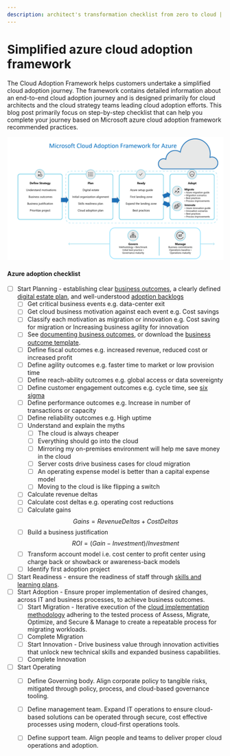 ```yaml
---
description: architect's transformation checklist from zero to cloud | 2020-March-30
---
```


# Simplified azure cloud adoption framework

The Cloud Adoption Framework helps customers undertake a simplified cloud adoption journey. The framework contains detailed information about an end-to-end cloud adoption journey and is designed primarily for cloud architects and the cloud strategy teams leading cloud adoption efforts. This blog post primarily focus on step-by-step checklist that can help you complete your journey based on Microsoft azure cloud adoption framework recommended practices.

![Image Source - Microsoft](../.gitbook/assets/caf-overview.png)

#### Azure adoption checklist

* [ ] Start Planning - establishing clear [business outcomes](https://docs.microsoft.com/en-us/azure/cloud-adoption-framework/strategy/business-outcomes/), a clearly defined [digital estate plan](https://docs.microsoft.com/en-us/azure/cloud-adoption-framework/digital-estate/), and well-understood [adoption backlogs](https://docs.microsoft.com/en-us/azure/cloud-adoption-framework/migrate/migration-considerations/prerequisites/migration-backlog-review)
  * [ ] Get critical business events e.g. data-center exit
  * [ ] Get cloud business motivation against each event e.g. Cost savings
  * [ ] Classify each motivation as migration or innovation e.g. Cost saving for migration or Increasing business agility for innovation
  * [ ] See [documenting business outcomes](https://docs.microsoft.com/en-us/azure/cloud-adoption-framework/strategy/business-outcomes/business-outcome-template), or download the [business outcome template](https://archcenter.blob.core.windows.net/cdn/business-outcome-template.xlsx).
  * [ ] Define fiscal outcomes e.g. increased revenue, reduced cost or increased profit
  * [ ] Define agility outcomes e.g. faster time to market or low provision time
  * [ ] Define reach-ability outcomes e.g. global access or data sovereignty
  * [ ] Define customer engagement outcomes e.g. cycle time, see [six sigma](https://www.isixsigma.com/dictionary/cycle-time/)
  * [ ] Define performance outcomes e.g. Increase in number of transactions or capacity
  * [ ] Define reliability outcomes e.g. High uptime
  * [ ] Understand and explain the myths
    * [ ] The cloud is always cheaper
    * [ ] Everything should go into the cloud
    * [ ] Mirroring my on-premises environment will help me save money in the cloud
    * [ ] Server costs drive business cases for cloud migration
    * [ ] An operating expense model is better than a capital expense model
    * [ ] Moving to the cloud is like flipping a switch
  * [ ] Calculate revenue deltas
  * [ ] Calculate cost deltas e.g. operating cost reductions
  * [ ] Calculate gains $$Gains = Revenue Deltas + CostDeltas$$ 
  * [ ] Build a business justification $$ROI = (Gain - Investment)/Investment$$
  * [ ] Transform account model i.e. cost center to profit center using charge back or showback or awareness-back models
  * [ ] Identify first adoption project
* [ ] Start Readiness - ensure the readiness of staff through [skills and learning plans](https://docs.microsoft.com/en-us/azure/cloud-adoption-framework/ready/suggested-skills).
* [ ] Start Adoption - Ensure proper implementation of desired changes, across IT and business processes, to achieve business outcomes.
  * [ ] Start Migration - Iterative execution of the [cloud implementation methodology](https://docs.microsoft.com/en-us/azure/cloud-adoption-framework/getting-started/migrate#cloud-implementation) adhering to the tested process of Assess, Migrate, Optimize, and Secure & Manage to create a repeatable process for migrating workloads.
  * [ ] Complete Migration
  * [ ] Start Innovation - Drive business value through innovation activities that unlock new technical skills and expanded business capabilities.
  * [ ] Complete Innovation
* [ ] Start Operating
  * [ ] Define Governing body. Align corporate policy to tangible risks, mitigated through policy, process, and cloud-based governance tooling.
  * [ ] Define management team. Expand IT operations to ensure cloud-based solutions can be operated through secure, cost effective processes using modern, cloud-first operations tools.
  * [ ] Define support team. Align people and teams to deliver proper cloud operations and adoption.





